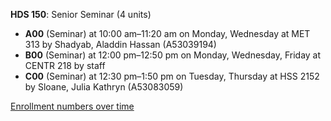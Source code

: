 **HDS 150**: Senior Seminar (4 units)

- **A00** (Seminar) at 10:00 am–11:20 am on Monday, Wednesday at MET 313 by Shadyab, Aladdin Hassan (A53039194)
- **B00** (Seminar) at 12:00 pm–12:50 pm on Monday, Wednesday, Friday at CENTR 218 by staff
- **C00** (Seminar) at 12:30 pm–1:50 pm on Tuesday, Thursday at HSS 2152 by Sloane, Julia Kathryn (A53083059)

[Enrollment numbers over time](./HDS150.tsv)
